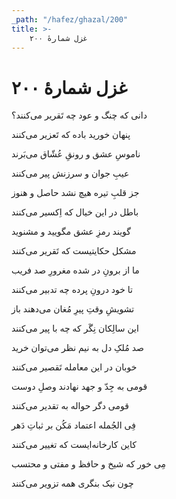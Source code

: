 ```yaml
---
_path: "/hafez/ghazal/200"
title: >-
    غزل شمارهٔ ۲۰۰
---
```

# غزل شمارهٔ ۲۰۰

<div class="b" id="bn1"><div class="m1"><p>دانی که چنگ و عود چه تَقریر می‌کنند؟</p></div>
<div class="m2"><p>پنهان خورید باده که تَعزیر می‌کنند</p></div></div>
<div class="b" id="bn2"><div class="m1"><p>ناموسِ عشق و رونقِ عُشّاق می‌بَرند</p></div>
<div class="m2"><p>عیبِ جوان و سرزنش پیر می‌کنند</p></div></div>
<div class="b" id="bn3"><div class="m1"><p>جز قلبِ تیره هیچ نشد حاصل و هنوز</p></div>
<div class="m2"><p>باطل در این خیال که اِکسیر می‌کنند</p></div></div>
<div class="b" id="bn4"><div class="m1"><p>گویند رمزِ عشق مگویید و مشنوید</p></div>
<div class="m2"><p>مشکل حکایتیست که تَقریر می‌کنند</p></div></div>
<div class="b" id="bn5"><div class="m1"><p>ما از برونِ در شده مغرورِ صد فریب</p></div>
<div class="m2"><p>تا خود درونِ پرده چه تدبیر می‌کنند</p></div></div>
<div class="b" id="bn6"><div class="m1"><p>تشویشِ وقتِ پیرِ مُغان می‌دهند باز</p></div>
<div class="m2"><p>این سالِکان نِگَر که چه با پیر می‌کنند</p></div></div>
<div class="b" id="bn7"><div class="m1"><p>صد مُلکِ دل به نیم نظر می‌توان خرید</p></div>
<div class="m2"><p>خوبان در این معامله تَقصیر می‌کنند</p></div></div>
<div class="b" id="bn8"><div class="m1"><p>قومی به جِدّ و جهد نهادند وصلِ دوست</p></div>
<div class="m2"><p>قومی دگر حواله به تقدیر می‌کنند</p></div></div>
<div class="b" id="bn9"><div class="m1"><p>فِی الجُمله اعتماد مَکُن بر ثباتِ دَهر</p></div>
<div class="m2"><p>کاین کارخانه‌ایست که تغییر می‌کنند</p></div></div>
<div class="b" id="bn10"><div class="m1"><p>مِی خور که شیخ و حافظ و مفتی و محتسب</p></div>
<div class="m2"><p>چون نیک بنگری همه تزویر می‌کنند</p></div></div>
